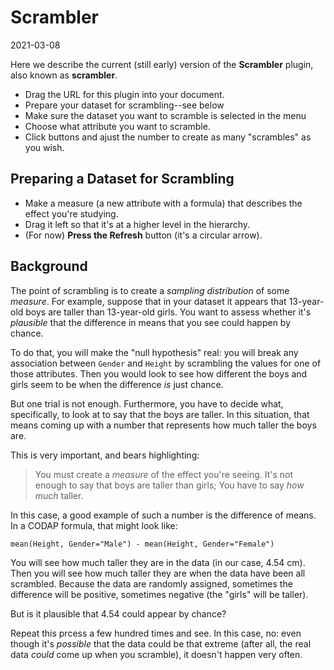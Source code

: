 # Scrambler

2021-03-08

Here we describe the current (still early) version of the **Scrambler** plugin, also known as **scrambler**.

* Drag the URL for this plugin into your document.
* Prepare your dataset for scrambling--see below
* Make sure the dataset you want to scramble is selected in the menu
* Choose what attribute you want to scramble.
* Click buttons and ajust the number to create as many "scrambles" as you wish.

## Preparing a Dataset for Scrambling

* Make a measure (a new attribute with a formula) that describes the effect you're studying.
* Drag it left so that it's at a higher level in the hierarchy.
* (For now) **Press the Refresh** button (it's a circular arrow). 

## Background

The point of scrambling is to create a _sampling distribution_ of some _measure_. 
For example, suppose that in your dataset it appears that 13-year-old boys are taller than 13-year-old girls.
You want to assess whether it's _plausible_ that the difference in means that you see could happen by chance.

To do that, you will make the "null hypothesis" real: 
you will break any association between `Gender` and `Height` by scrambling the values for one of those attributes.
Then you would look to see how different the boys and girls seem to be when the difference _is_ just chance.

But one trial is not enough. Furthermore, you have to decide what, specifically, to look at to say that the boys are taller.
In this situation, that means coming up with a number that represents how much taller the boys are. 

This is very important, and bears highlighting:

> You must create a _measure_ of the effect you're seeing. It's not enough to say that boys are taller than girls;
> You have to say _how much_ taller.
> 

In this case, a good example of such a number is the difference of means.
In a CODAP formula, that might look like:

```
mean(Height, Gender="Male") - mean(Height, Gender="Female")
```

You will see how much taller they are in the data (in our case, 4.54 cm).
Then you will see how much taller they are when the data have been all scrambled. 
Because the data are randomly assigned, sometimes the difference will be positive, sometimes negative (the "girls" will be taller).

But is it plausible that 4.54 could appear by chance?

Repeat this prcess a few hundred times and see.
In this case, no: even though it's _possible_ that the data could be that extreme
(after all, the real data _could_ come up when you scramble),
it doesn't happen very often.

